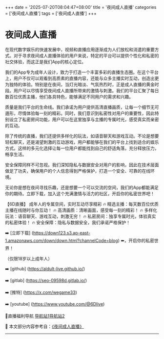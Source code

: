 +++
date = '2025-07-20T08:04:47+08:00'
title = '夜间成人直播'
categories = ['夜间成人直播']
tags = ['夜间成人直播']
+++

# 夜间成人直播

在现代数字娱乐的快速发展中，视频和直播应用逐渐成为人们放松和消遣的重要方式。对于寻求夜间成人直播体验的用户来说，特定的平台可以提供个性化和私密的社交体验，而这正是我们App的核心定位。

我们的App专为成年人设计，致力于打造一个丰富多彩的直播生态圈。在这个平台上，用户不仅可以观看到高质素的直播内容，还能与众多主播实时互动，创造出更为独特的体验。特别是在夜间，当灯光暗淡、气氛热烈时，正是成人直播的黄金时段。用户可以尽情享受夜间成人直播所带来的激情与刺激。我们的平台汇聚了每日数百位优质主播，他们各具特色，能够满足不同用户的需求和兴趣。

质量是我们平台的生命线。我们承诺为用户提供高清直播画质，让每一个细节无可遁形，尽情体验每一刻的精彩。同时，我们意识到私密性对用户的重要性，因此特别设立了私密房间功能，用户可以在这里独享与主播的专属时光，感受真实而亲密的互动。

除了传统的直播，我们还提供多样化的玩法，如语音聊天和游戏互动。不论是想要轻松聊天，还是渴望刺激的互动游戏，用户都能够在我们的平台上找到适合的娱乐方式。这样的多元化选择让每一位用户都能找到自己的舒适角落，充分释放压力，畅享生活。

安全保障同样不可忽视。我们深知隐私与数据安全对用户的影响，因此在技术层面做足了功夫，确保用户的个人信息得到严格保护，打造一个安全、可靠的在线环境。

无论你是想在夜间寻找乐趣，还是想要一个可以交流的空间，我们的App都能满足你的期待。立即下载，加入这个充满激情与活力的社区，开启你的私密世界吧！

【6D直播】
成年人的专属空间，实时互动尽享精彩
🔥 精选主播：每天数百位优质主播在线随时与你互动！
🔥 高清画质：清晰画面，感受每一刻的精彩！
🔥 多样化玩法：语音聊天、游戏互动，刺激无穷！
🔥 私密房间：独享专属时光，体验真实的私密体验！
🔥 安全保障：隐私与数据安全，我们承诺严格保护！

➡️ [立即下载] (https://down123.s3.ap-east-1.amazonaws.com/down/down.html?channelCode=blog) ⬅️，开启你的私密世界！

（仅限18岁以上成年人）

➡️ [github] (https://aldult-live.github.io/)

➡️ [gitlab] (https://seo-09598d.gitlab.io/)

➡️ [推特] (https://x.com/wegame33)

➡️ [youtube] (https://www.youtube.com/@6Dlive)

🔞直播福利导航 [导航站1](https://webstack-86085a.gitlab.io/)[导航站2](https://onlygit123-2.github.io/)


📘 本文部分内容参考自：[《夜间成人直播》](https://github.com/luxianshengvv/live)

---

